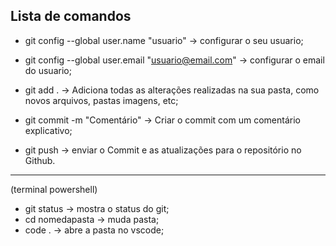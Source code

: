 ## Lista de comandos

- git config --global user.name "usuario" -> configurar o seu usuario;

- git config --global user.email "usuario@email.com" -> configurar o email do usuario;

- git add . -> Adiciona todas as alterações realizadas na sua pasta, como novos arquivos, pastas imagens, etc;

- git commit -m "Comentário" -> Criar o commit com um comentário explicativo;

- git push -> enviar o Commit e as atualizações para o repositório no Github.

-----
(terminal powershell)

- git status -> mostra o status do git;
- cd nomedapasta -> muda pasta;
- code . -> abre a pasta no vscode;